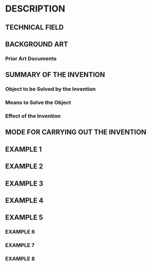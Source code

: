 # DESCRIPTION

## TECHNICAL FIELD

## BACKGROUND ART

### Prior Art Documents

## SUMMARY OF THE INVENTION

### Object to be Solved by the Invention

### Means to Solve the Object

### Effect of the Invention

## MODE FOR CARRYING OUT THE INVENTION

## EXAMPLE 1

## EXAMPLE 2

## EXAMPLE 3

## EXAMPLE 4

## EXAMPLE 5

### EXAMPLE 6

### EXAMPLE 7

### EXAMPLE 8

